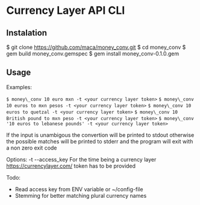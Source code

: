 # Currency Layer API CLI

## Instalation

$ git clone https://github.com/maca/money_conv.git
$ cd money_conv
$ gem build money_conv.gemspec
$ gem install money_conv-0.1.0.gem

## Usage

Examples:

  `$ money\_conv 10 euro mxn -t <your currency layer token>`
  `$ money\_conv 10 euros to mxn pesos -t <your currency layer token>`
  `$ money\_conv 10 euros to quetzal -t <your currency layer token>`
  `$ money\_conv 10 British pound to mxn peso -t <your currency layer token>`
  `$ money\_conv '10 euros to lebanese pounds' -t <your currency layer token>`

If the input is unambigous the convertion will be printed to stdout
otherwise the possible matches will be printed to stderr and the program will
exit with a non zero exit code

Options:
  -t --access_key
     For the time being a currency layer
     <https://currencylayer.com/> token has to be provided

Todo:
  - Read access key from ENV variable or ~/config-file
  - Stemming for better matching plural currency names

